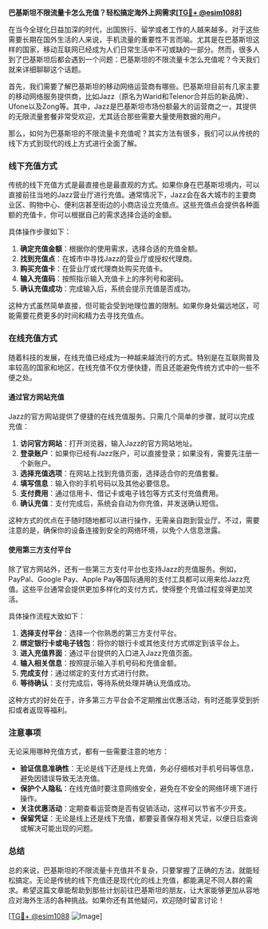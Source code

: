 **巴基斯坦不限流量卡怎么充值？轻松搞定海外上网需求[[TG💪+ @esim1088](https://t.me/s/esim1088)]**

在当今全球化日益加深的时代，出国旅行、留学或者工作的人越来越多。对于这些需要长期在国外生活的人来说，手机流量的重要性不言而喻。尤其是在巴基斯坦这样的国家，移动互联网已经成为人们日常生活中不可或缺的一部分。然而，很多人到了巴基斯坦后都会遇到一个问题：巴基斯坦的不限流量卡怎么充值呢？今天我们就来详细聊聊这个话题。

首先，我们需要了解巴基斯坦的移动网络运营商有哪些。巴基斯坦目前有几家主要的移动网络服务提供商，比如Jazz（原名为Warid和Telenor合并后的新品牌）、Ufone以及Zong等。其中，Jazz是巴基斯坦市场份额最大的运营商之一，其提供的无限流量套餐非常受欢迎，尤其适合那些需要大量使用数据的用户。

那么，如何为巴基斯坦的不限流量卡充值呢？其实方法有很多，我们可以从传统的线下方式到现代的线上方式进行全面了解。

### 线下充值方式

传统的线下充值方式是最直接也是最直观的方式。如果你身在巴基斯坦境内，可以直接前往当地的Jazz营业厅进行充值。通常情况下，Jazz会在各大城市的主要商业区、购物中心、便利店甚至街边的小商店设立充值点。这些充值点会提供各种面额的充值卡，你可以根据自己的需求选择合适的金额。

具体操作步骤如下：

1. **确定充值金额**：根据你的使用需求，选择合适的充值金额。
2. **找到充值点**：在城市中寻找Jazz的营业厅或授权代理商。
3. **购买充值卡**：在营业厅或代理商处购买充值卡。
4. **输入充值码**：按照指示输入充值卡上的序列号和密码。
5. **确认充值成功**：完成输入后，系统会提示充值是否成功。

这种方式虽然简单直接，但可能会受到地理位置的限制。如果你身处偏远地区，可能需要花费更多的时间和精力去寻找充值点。

### 在线充值方式

随着科技的发展，在线充值已经成为一种越来越流行的方式。特别是在互联网普及率较高的国家和地区，在线充值不仅方便快捷，而且还能避免传统方式中的一些不便之处。

#### 通过官方网站充值

Jazz的官方网站提供了便捷的在线充值服务。只需几个简单的步骤，就可以完成充值：

1. **访问官方网站**：打开浏览器，输入Jazz的官方网站地址。
2. **登录账户**：如果你已经有Jazz账户，可以直接登录；如果没有，需要先注册一个新账户。
3. **选择充值选项**：在网站上找到充值页面，选择适合你的充值套餐。
4. **填写信息**：输入你的手机号码以及其他必要信息。
5. **支付费用**：通过信用卡、借记卡或电子钱包等方式支付充值费用。
6. **确认充值**：支付完成后，系统会自动为你充值，并发送确认短信。

这种方式的优点在于随时随地都可以进行操作，无需亲自跑到营业厅。不过，需要注意的是，确保你的设备连接到安全的网络环境，以免个人信息泄露。

#### 使用第三方支付平台

除了官方网站外，还有一些第三方支付平台也支持Jazz的充值服务。例如，PayPal、Google Pay、Apple Pay等国际通用的支付工具都可以用来给Jazz充值。这些平台通常会提供更加多样化的支付方式，使得整个充值过程变得更加灵活。

具体操作流程大致如下：

1. **选择支付平台**：选择一个你熟悉的第三方支付平台。
2. **绑定银行卡或电子钱包**：将你的银行卡或其他支付方式绑定到该平台上。
3. **进入充值界面**：通过平台提供的入口进入Jazz充值页面。
4. **输入相关信息**：按照提示输入手机号码和充值金额。
5. **完成支付**：通过绑定的支付方式进行付款。
6. **等待确认**：支付完成后，等待系统处理并确认充值成功。

这种方式的好处在于，许多第三方平台会不定期推出优惠活动，有时还能享受到折扣或者返现等福利。

### 注意事项

无论采用哪种充值方式，都有一些需要注意的地方：

- **验证信息准确性**：无论是线下还是线上充值，务必仔细核对手机号码等信息，避免因错误导致无法充值。
- **保护个人隐私**：在线充值时要注意网络安全，避免在不安全的网络环境下进行操作。
- **关注优惠活动**：定期查看运营商是否有促销活动，这样可以节省不少开支。
- **保留凭证**：无论是线上还是线下充值，都要妥善保存相关凭证，以便日后查询或解决可能出现的问题。

### 总结

总的来说，巴基斯坦的不限流量卡充值并不复杂，只要掌握了正确的方法，就能轻松搞定。无论是传统的线下充值还是现代化的线上充值，都能满足不同人群的需求。希望这篇文章能帮助到那些计划前往巴基斯坦的朋友，让大家能够更加从容地应对海外生活的各种挑战。如果你还有其他疑问，欢迎随时留言讨论！

[[TG💪+ @esim1088](https://t.me/s/esim1088) ![Image](https://i.postimg.cc/4NQfJmqS/Snipaste-2025-05-13-00-14-12.png)]